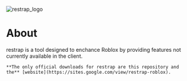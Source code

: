 ![restrap_logo](https://github.com/user-attachments/assets/5f9291a5-f801-4a77-bc5e-cb65435f9245)

# About

restrap is a tool designed to enchance Roblox by providing features not currently available in the client.

	**The only official downloads for restrap are this repository and the** [website](https://sites.google.com/view/restrap-roblox).

